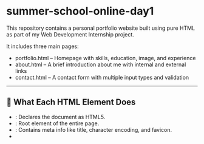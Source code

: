 # summer-school-online-day1
This repository contains a personal portfolio website built using pure HTML as part of my Web Development Internship project.

It includes three main pages:
- portfolio.html – Homepage with skills, education, image, and experience
- about.html – A brief introduction about me with internal and external links
- contact.html – A contact form with multiple input types and validation

---

## 📌 What Each HTML Element Does

- <!DOCTYPE html>: Declares the document as HTML5.
- <html>: Root element of the entire page.
- <head>: Contains meta info like title, character encoding, and favicon.
- <title>: Sets the page name seen on browser tab.
- <link rel="icon">: Adds a custom favicon.
- <meta charset="utf-8">: Supports Unicode characters.
- <body>: Main visible content of the page.
- <header>, <nav>, <main>, <section>, <footer>: Semantic elements that help in structuring the webpage meaningfully.
- <h1> to <h6>: Headings for creating content hierarchy.
- <a href="">: Creates hyperlinks to other pages or external sites.
- <ul>, <ol>, <li>: Unordered and ordered lists to display skills and education.
- <img>: Displays images with alt text for accessibility.
- <table>, <thead>, <tbody>, <tr>, <th>, <td>: Used to show experience in a tabular format.
- <form>: Wraps all user input elements for contact.
- <input>: Various fields like text, email, tel, date, radio, checkbox, and range.
- <label>: Associates text with input fields, improves accessibility.
- <select>, <option>: Dropdown for choosing subject.
- <textarea>: Multiline input box for messages.
- <button>: Submit button for the form.

---

## 🧾 Why I Chose Specific Input Types

- type="text": For free-text inputs like Name.
- type="email": Ensures correct email format.
- type="tel" with pattern="[0-9]{10}": Validates 10-digit phone numbers.
- type="date": Lets users pick date of birth easily.
- select dropdown: Limits subject input to predefined choices.
- radio: Used for mutually exclusive inquiry types (only one can be selected).
- checkbox: Allows multiple contact methods to be selected.
- textarea: For longer messages or queries.
- range: Added for urgency level – gives interactive experience.
- required: Ensures important fields must be filled before submitting.
- pattern: Used to enforce format in fields like phone number.

These input types improve form usability, **data accuracy, and **user experience.

---

## 🔗 How My Navigation Structure Works

- I used a <nav> element inside <header> on each page.
- It includes three consistent links:
  - Home → portfolio.html  
  - About → about.html  
  - Contact → contact.html  
- This allows the user to navigate between pages easily.
- External links (like LinkedIn) are placed in the about page using <a> with target="_blank" so they open in a new tab without leaving the website.
- The structure is semantic and easy to maintain or scale in future.


